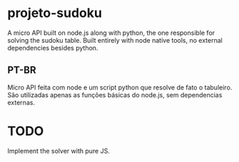 # projeto-sudoku
A micro API built on node.js along with python, the one responsible for solving the sudoku table.
Built entirely with node native tools, no external dependencies besides python.

## PT-BR ##
Micro API feita com node e um script python que resolve de fato o tabuleiro.
São utilizadas apenas as funções básicas do node.js, sem dependencias externas.

# TODO
Implement the solver with pure JS.
